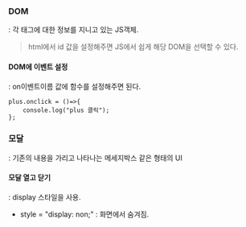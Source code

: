 ### DOM
: 각 태그에 대한 정보를 지니고 있는 JS객체.
> html에서 id 값을 설정해주면 JS에서 쉽게 해당 DOM을 선택할 수 있다.
#### DOM에 이벤트 설정
: on이벤트이름 값에 함수를 설정해주면 된다.

    plus.onclick = ()=>{
        console.log("plus 클릭");
    };

### 모달
: 기존의 내용을 가리고 나타나는 메세지박스 같은 형태의 UI
#### 모달 열고 닫기
: display 스타일을 사용.
- style = "display: non;" : 화면에서 숨겨짐.


